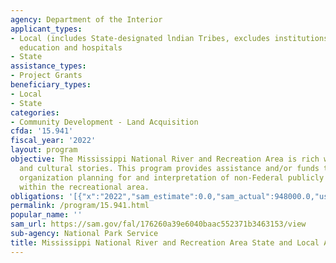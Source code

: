 ```yaml
---
agency: Department of the Interior
applicant_types:
- Local (includes State-designated lndian Tribes, excludes institutions of higher
  education and hospitals
- State
assistance_types:
- Project Grants
beneficiary_types:
- Local
- State
categories:
- Community Development - Land Acquisition
cfda: '15.941'
fiscal_year: '2022'
layout: program
objective: The Mississippi National River and Recreation Area is rich with historical
  and cultural stories. This program provides assistance and/or funds to enhance partner
  organization planning for and interpretation of non-Federal publicly owned lands
  within the recreational area.
obligations: '[{"x":"2022","sam_estimate":0.0,"sam_actual":948000.0,"usa_spending_actual":948000.0},{"x":"2023","sam_estimate":1000000.0,"sam_actual":0.0,"usa_spending_actual":250000.0},{"x":"2024","sam_estimate":1000000.0,"sam_actual":0.0,"usa_spending_actual":0.0}]'
permalink: /program/15.941.html
popular_name: ''
sam_url: https://sam.gov/fal/176260a39e6040baac552371b3463153/view
sub-agency: National Park Service
title: Mississippi National River and Recreation Area State and Local Assistance
---
```

